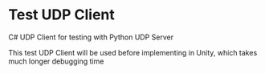 # Test UDP Client

C# UDP Client for testing with Python UDP Server

This test UDP Client will be used before implementing in Unity, which takes much longer debugging time

